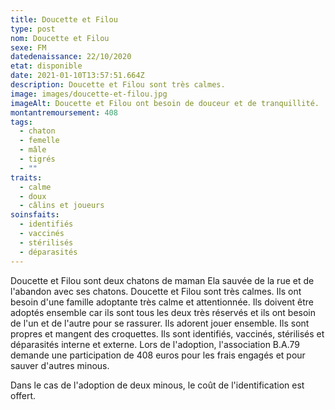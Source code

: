 ```yaml
---
title: Doucette et Filou
type: post
nom: Doucette et Filou
sexe: FM
datedenaissance: 22/10/2020
etat: disponible
date: 2021-01-10T13:57:51.664Z
description: Doucette et Filou sont très calmes.
image: images/doucette-et-filou.jpg
imageAlt: Doucette et Filou ont besoin de douceur et de tranquillité.
montantremoursement: 408
tags:
  - chaton
  - femelle
  - mâle
  - tigrés
  - ""
traits:
  - calme
  - doux
  - câlins et joueurs
soinsfaits:
  - identifiés
  - vaccinés
  - stérilisés
  - déparasités
---
```

Doucette et Filou sont deux chatons de maman Ela sauvée de la rue et de l'abandon avec ses chatons. Doucette et Filou sont très calmes. Ils ont besoin d'une famille adoptante très calme et attentionnée. Ils doivent être adoptés ensemble car ils sont tous les deux très réservés et ils ont besoin de l'un et de l'autre pour se rassurer. Ils adorent jouer ensemble. Ils sont propres et mangent des croquettes. Ils sont identifiés, vaccinés, stérilisés et déparasités interne et externe. Lors de l'adoption, l'association B.A.79 demande une participation de 408 euros pour les frais engagés et pour sauver d'autres minous. 

Dans le cas de l'adoption de deux minous, le coût de l'identification est offert.